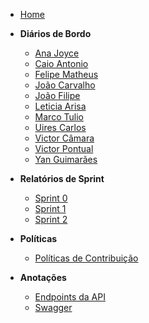 <!-- _sidebar.md -->

* [Home](/)

* **Diários de Bordo**
  * [Ana Joyce](diarioBordo/ana_joyce.md)
  * [Caio Antonio](diarioBordo/caio_antonio.md)
  * [Felipe Matheus](diarioBordo/felipe_m.md)
  * [João Carvalho](diarioBordo/joao_carvalho.md)
  * [João Filipe](diarioBordo/joao_filipe.md)
  * [Leticia Arisa](diarioBordo/leticia_arisa.md)
  * [Marco Tulio](diarioBordo/marco_soares.md)
  * [Uires Carlos](diarioBordo/uires_carlos.md)
  * [Victor Câmara](diarioBordo/victor_camara.md)
  * [Victor Pontual](diarioBordo/victor_pontual.md)
  * [Yan Guimarães](diarioBordo/yan_guimaraes.md)


* **Relatórios de Sprint**
  * [Sprint 0](relatorios/sprint_0.md)
  * [Sprint 1](relatorios/sprint_1.md)
  * [Sprint 2](relatorios/sprint_2.md)

* **Políticas**
  * [Políticas de Contribuição](politicasGCES/politicasGCES.md)

* **Anotações**
  * [Endpoints da API](notes/APIs.md)
  * [Swagger](notes/Swagger.md)